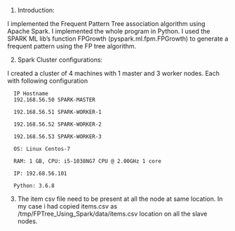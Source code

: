 
1. Introduction:

  I implemented the Frequent Pattern Tree association algorithm using Apache Spark. I implemented the whole program in Python. I used the SPARK ML lib’s function
  FPGrowth (pyspark.ml.fpm.FPGrowth) to generate a frequent pattern using the FP tree algorithm.

2. Spark Cluster configurations:

  I created a cluster of 4 machines with 1 master and 3 worker nodes. Each with following configuration

      IP Hostname
      192.168.56.50 SPARK-MASTER

      192.168.56.51 SPARK-WORKER-1

      192.168.56.52 SPARK-WORKER-2

      192.168.56.53 SPARK-WORKER-3

      OS: Linux Centos-7

      RAM: 1 GB, CPU: i5-1038NG7 CPU @ 2.00GHz 1 core

      IP: 192.68.56.101

      Python: 3.6.8
      
3. The item csv file need to be present at all the node at same location. In my case i had copied items.csv as /tmp/FPTree_Using_Spark/data/items.csv location on all the slave nodes.

